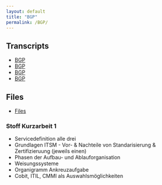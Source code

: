 ```yaml
---
layout: default
title: "BGP"
permalink: /BGP/
---
```


## Transcripts

- [BGP](/BGP/LS01)
- [BGP](/BGP/LS02)
- [BGP](/BGP/LS03)
- [BGP](/BGP/LS04)

## Files

- [Files](/Files)

### Stoff Kurzarbeit 1

- Servicedefinition alle drei
- Grundlagen ITSM - Vor- & Nachteile von Standarisierung & Zertifizieruung (jeweils einen)
- Phasen der Aufbau- und Ablauforganisation
- Weisungssysteme
- Organigramm Ankreuzaufgabe
- Cobit, ITIL, CMMI als Auswahlsmöglichkeiten
